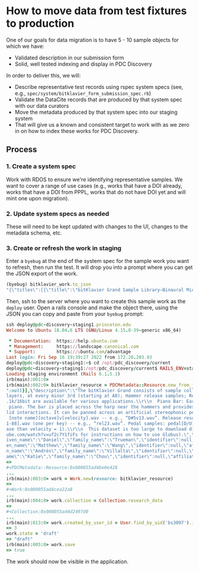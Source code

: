 # How to move data from test fixtures to production

One of our goals for data migration is to have 5 - 10 sample objects for which we have:
* Validated description in our submission form
* Solid, well tested indexing and display in PDC Discovery

In order to deliver this, we will:
* Describe representative test records using rspec system specs (see, e.g., `spec/system/bitklavier_form_submission_spec.rb`)
* Validate the DataCite records that are produced by that system spec with our data curators
* Move the metadata produced by that system spec into our staging system
* That will give us a known and consistent target to work with as we zero in on how to index these works for PDC Discovery.

## Process

### 1. Create a system spec
Work with RDOS to ensure we're identifying representative samples. We want to cover a range of use cases (e.g., works that have a DOI already, works that have a DOI from PPPL, works that do not have DOI yet and will mint one upon migration).

### 2. Update system specs as needed
These will need to be kept updated with changes to the UI, changes to the metadata schema, etc.

### 3. Create or refresh the work in staging
Enter a `byebug` at the end of the system spec for the sample work you want to refresh, then run the test. It will drop you into a prompt where you can get the JSON export of the work.
```ruby
(byebug) bitklavier_work.to_json
"{\"titles\":[{\"title\":\"bitKlavier Grand Sample Library—Binaural Mic Image\",\"title_type\":null}],\"description\":\"The bitKlavier Grand consists of sample collections of a new Steinway D grand piano from nine different stereo mic images, with: 16 velocity layers, at every minor 3rd (starting at A0); Hammer release samples; Release resonance samples; Pedal samples. Release packages at 96k/24bit, 88.2k/24bit, 48k/24bit, 44.1k/16bit are available for various applications.\\r\\n  Piano Bar: Earthworks—omni-directionals. This microphone system suspends omnidirectional microphones within the piano. The bar is placed across the harp near the hammers and provides a low string / high string player’s perspective. It also produces a close sound without room or lid interactions. It can be panned across an artificial stereophonic perspective effectively in post-production. File Naming Convention: C4 = middle C. Main note names: [note name][octave]v[velocity].wav -- e.g., “D#5v13.wav”. Release resonance notes: harm[note name][octave]v[velocity].wav -- e.g., “harmC2v2.wav”. Hammer samples: rel[1-88].wav (one per key) -- e.g., “rel23.wav”. Pedal samples: pedal[D/U][velocity].wav -- e.g., “pedalU2.wav” =\\u003e pedal release (U = up), velocity = 2 (quicker release than velocity = 1).\\r\\n  This dataset is too large to download directly from this item page. You can access and download the data via Globus (See https://www.youtube.com/watch?v=uf2c7Y1fiFs for instructions on how to use Globus).\",\"collection_tags\":[],\"creators\":[{\"value\":\"Trueman, Daniel\",\"name_type\":\"Personal\",\"given_name\":\"Daniel\",\"family_name\":\"Trueman\",\"identifier\":null,\"affiliations\":[],\"sequence\":1},{\"value\":\"Wang, Matthew\",\"name_type\":\"Personal\",\"given_name\":\"Matthew\",\"family_name\":\"Wang\",\"identifier\":null,\"affiliations\":[],\"sequence\":2},{\"value\":\"Villalta, Andrés\",\"name_type\":\"Personal\",\"given_name\":\"Andrés\",\"family_name\":\"Villalta\",\"identifier\":null,\"affiliations\":[],\"sequence\":3},{\"value\":\"Chou, Katie\",\"name_type\":\"Personal\",\"given_name\":\"Katie\",\"family_name\":\"Chou\",\"identifier\":null,\"affiliations\":[],\"sequence\":4},{\"value\":\"Ayres, Christien\",\"name_type\":\"Personal\",\"given_name\":\"Christien\",\"family_name\":\"Ayres\",\"identifier\":null,\"affiliations\":[],\"sequence\":5}],\"resource_type\":\"Dataset\",\"resource_type_general\":\"DATASET\",\"publisher\":\"Princeton University\",\"publication_year\":\"2021\",\"ark\":\"88435/dsp015999n653h\",\"doi\":\"10.34770/r75s-9j74\",\"rights\":{\"identifier\":\"CC BY\",\"uri\":\"https://creativecommons.org/licenses/by/4.0/\",\"name\":\"Creative Commons Attribution 4.0 International\"},\"version_number\":\"1\",\"keywords\":[]}"
```

Then, ssh to the server where you want to create this sample work as the `deploy` user. Open a rails console and make the object there, using the JSON you can copy and paste from your `byebug` prompt:

```ruby
ssh deploy@pdc-discovery-staging1.princeton.edu
Welcome to Ubuntu 18.04.6 LTS (GNU/Linux 4.15.0-39-generic x86_64)

 * Documentation:  https://help.ubuntu.com
 * Management:     https://landscape.canonical.com
 * Support:        https://ubuntu.com/advantage
Last login: Fri Sep 16 19:39:27 2022 from 172.20.203.93
deploy@pdc-discovery-staging1:~$ cd /opt/pdc_discovery/current
deploy@pdc-discovery-staging1:/opt/pdc_discovery/current$ RAILS_ENV=staging bundle exec rails c
Loading staging environment (Rails 6.1.5.1)
irb(main):001:0>
irb(main):002:0> bitklavier_resource = PDCMetadata::Resource.new_from_jsonb(JSON.parse("{\"titles\":[{\"title\":\"bitKlavier Grand Sample Library—Binaural Mic Image\",\"title_type\
":null}],\"description\":\"The bitKlavier Grand consists of sample collections of a new Steinway D grand piano from nine different stereo mic images, with: 16 velocity
layers, at every minor 3rd (starting at A0); Hammer release samples; Release resonance samples; Pedal samples. Release packages at 96k/24bit, 88.2k/24bit, 48k/24bit, 44
.1k/16bit are available for various applications.\\r\\n  Piano Bar: Earthworks—omni-directionals. This microphone system suspends omnidirectional microphones within the
 piano. The bar is placed across the harp near the hammers and provides a low string / high string player’s perspective. It also produces a close sound without room or
lid interactions. It can be panned across an artificial stereophonic perspective effectively in post-production. File Naming Convention: C4 = middle C. Main note names:
 [note name][octave]v[velocity].wav -- e.g., “D#5v13.wav”. Release resonance notes: harm[note name][octave]v[velocity].wav -- e.g., “harmC2v2.wav”. Hammer samples: rel[
1-88].wav (one per key) -- e.g., “rel23.wav”. Pedal samples: pedal[D/U][velocity].wav -- e.g., “pedalU2.wav” =\\u003e pedal release (U = up), velocity = 2 (quicker rele
ase than velocity = 1).\\r\\n  This dataset is too large to download directly from this item page. You can access and download the data via Globus (See https://www.yout
ube.com/watch?v=uf2c7Y1fiFs for instructions on how to use Globus).\",\"collection_tags\":[],\"creators\":[{\"value\":\"Trueman, Daniel\",\"name_type\":\"Personal\",\"g
iven_name\":\"Daniel\",\"family_name\":\"Trueman\",\"identifier\":null,\"affiliations\":[],\"sequence\":1},{\"value\":\"Wang, Matthew\",\"name_type\":\"Personal\",\"giv
en_name\":\"Matthew\",\"family_name\":\"Wang\",\"identifier\":null,\"affiliations\":[],\"sequence\":2},{\"value\":\"Villalta, Andrés\",\"name_type\":\"Personal\",\"give
n_name\":\"Andrés\",\"family_name\":\"Villalta\",\"identifier\":null,\"affiliations\":[],\"sequence\":3},{\"value\":\"Chou, Katie\",\"name_type\":\"Personal\",\"given_n
ame\":\"Katie\",\"family_name\":\"Chou\",\"identifier\":null,\"affiliations\":[],\"sequence\":4},{\"value\":\"Ayres, Christien\",\"name_type\":\"Personal\",\"given_name\":\"Christien\",\"family_name\":\"Ayres\",\"identifier\":null,\"affiliations\":[],\"sequence\":5}],\"resource_type\":\"Dataset\",\"resource_type_general\":\"DATASET\",\"publisher\":\"Princeton University\",\"publication_year\":\"2021\",\"ark\":\"88435/dsp015999n653h\",\"doi\":\"10.34770/r75s-9j74\",\"rights\":{\"identifier\":\"CC BY\",\"uri\":\"https://creativecommons.org/licenses/by/4.0/\",\"name\":\"Creative Commons Attribution 4.0 International\"},\"version_number\":\"1\",\"keywords\":[]}"))
=>
#<PDCMetadata::Resource:0x000055ad4be0e428
...
irb(main):003:0> work = Work.new(resource: bitklavier_resource)
=>
#<Work:0x000055ad4cea22a8
...
irb(main):004:0> work.collection = Collection.research_data
=>
#<Collection:0x000055ad4d2497d0
...
irb(main):013:0> work.created_by_user_id = User.find_by_uid('bs3097').id
=> 3
work.state = 'draft'
=> "draft"
irb(main):005:0> work.save
=> true
```

The work should now be visible in the application.